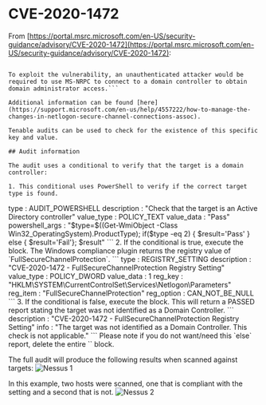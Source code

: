 # CVE-2020-1472
From [https://portal.msrc.microsoft.com/en-US/security-guidance/advisory/CVE-2020-1472](https://portal.msrc.microsoft.com/en-US/security-guidance/advisory/CVE-2020-1472):

```An elevation of privilege vulnerability exists when an attacker establishes a vulnerable Netlogon secure channel connection to a domain controller, using the Netlogon Remote Protocol (MS-NRPC). An attacker who successfully exploited the vulnerability could run a specially crafted application on a device on the network.

To exploit the vulnerability, an unauthenticated attacker would be required to use MS-NRPC to connect to a domain controller to obtain domain administrator access.```

Additional information can be found [here](https://support.microsoft.com/en-us/help/4557222/how-to-manage-the-changes-in-netlogon-secure-channel-connections-assoc).

Tenable audits can be used to check for the existence of this specific key and value.

## Audit information

The audit uses a conditional to verify that the target is a domain controller:

1. This conditional uses PowerShell to verify if the correct target type is found.
```
<if>
  <condition type:"AND">
    <custom_item>
      type            : AUDIT_POWERSHELL
      description     : "Check that the target is an Active Directory controller"
      value_type      : POLICY_TEXT
      value_data      : "Pass"
      powershell_args : "$type=$((Get-WmiObject -Class Win32_OperatingSystem).ProductType); if($type -eq 2) { $result='Pass' } else { $result='Fail'}; $result"
    </custom_item>
  </condition>
  <then>
```
2. If the conditional is true, execute the <then></then> block. The Windows compliance plugin returns the registry value of `FullSecureChannelProtection`.
```
  <custom_item>
    type        : REGISTRY_SETTING
    description : "CVE-2020-1472 - FullSecureChannelProtection Registry Setting"
    <content snipped for brevity>
    value_type  : POLICY_DWORD
    value_data  : 1
    reg_key     : "HKLM\SYSTEM\CurrentControlSet\Services\Netlogon\Parameters"
    reg_item    : "FullSecureChannelProtection"
    reg_option  : CAN_NOT_BE_NULL
  </custom_item>
```
3. If the conditional is false, execute the <else></else> block. This will return a PASSED report stating the target was not identified as a Domain Controller.
```
</then>
<else>
  <report type: "PASSED">
    description : "CVE-2020-1472 - FullSecureChannelProtection Registry Setting"
    info        : "The target was not identified as a Domain Controller. This check is not applicable."
  </report>
</else>
</if>
```
Please note if you do not want/need this `else` report, delete the entire `<else><else>` block.

The full audit will produce the following results when scanned against targets:
![Nessus 1](images/nessus1.png)

In this example, two hosts were scanned, one that is compliant with the setting and a second that is not.
![Nessus 2](images/nessus2.png)
